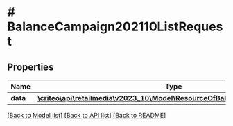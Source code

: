 # # BalanceCampaign202110ListRequest

## Properties

Name | Type | Description | Notes
------------ | ------------- | ------------- | -------------
**data** | [**\criteo\api\retailmedia\v2023_10\Model\ResourceOfBalanceCampaign202110[]**](ResourceOfBalanceCampaign202110.md) |  | [optional]

[[Back to Model list]](../../README.md#models) [[Back to API list]](../../README.md#endpoints) [[Back to README]](../../README.md)
